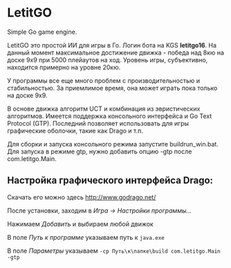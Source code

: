 # LetitGO
Simple Go game engine. 

LetitGO это простой ИИ для игры в Го. Логин бота на KGS **letitgo16**. На данный момент максимальное достижение движка - победа над 8кю на доске 9x9 при 5000 плейаутов на ход. Уровень игры, субъективно, находится примерно на уровне 20кю. 

У программы все еще много проблем с производительностью и стабильностью. За приемлимое время, она может играть пока только на доске 9x9.

В основе движка алгоритм UCT и комбинация из эвристических алгоритмов. Имеется поддержка консольного интерфейса и Go Text Protocol (GTP). Последний позволяет использовать для игры графические оболочки, такие как Drago и т.п.

Для сборки и запуска консольного режима запустите buildrun_win.bat.
Для запуска в режиме gtp, нужно добавить опцию -gtp после com.letitgo.Main.

## Настройка графического интерфейса Drago:

Скачать его можно здесь http://www.godrago.net/

После установки, заходим в *Игра -> Настройки программы...*

Нажимаем *Добавить* и выбираем любой движок

В поле *Путь к программе* указываем путь к `java.exe`

В поле *Параметры* указываем `-cp Путь\к\папке\build com.letitgo.Main -gtp`




